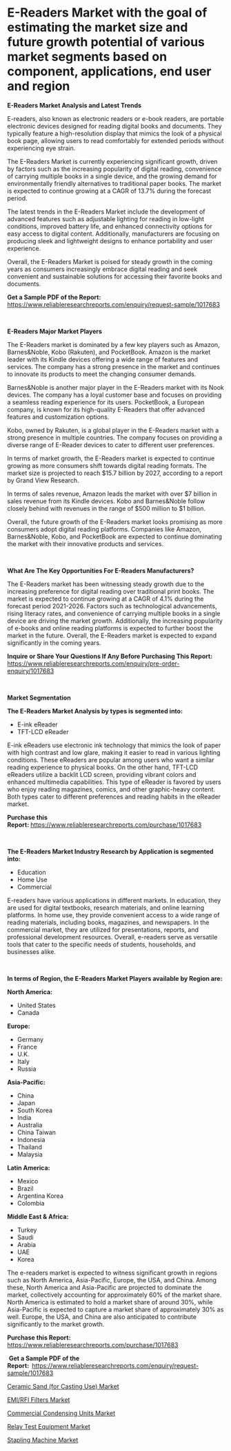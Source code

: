 <p><h1>E-Readers Market with the goal of estimating the market size and future growth potential of various market segments based on component, applications, end user and region</h1></p><p><strong>E-Readers Market Analysis and Latest Trends</strong></p>
<p><p>E-readers, also known as electronic readers or e-book readers, are portable electronic devices designed for reading digital books and documents. They typically feature a high-resolution display that mimics the look of a physical book page, allowing users to read comfortably for extended periods without experiencing eye strain.</p><p>The E-Readers Market is currently experiencing significant growth, driven by factors such as the increasing popularity of digital reading, convenience of carrying multiple books in a single device, and the growing demand for environmentally friendly alternatives to traditional paper books. The market is expected to continue growing at a CAGR of 13.7% during the forecast period.</p><p>The latest trends in the E-Readers Market include the development of advanced features such as adjustable lighting for reading in low-light conditions, improved battery life, and enhanced connectivity options for easy access to digital content. Additionally, manufacturers are focusing on producing sleek and lightweight designs to enhance portability and user experience.</p><p>Overall, the E-Readers Market is poised for steady growth in the coming years as consumers increasingly embrace digital reading and seek convenient and sustainable solutions for accessing their favorite books and documents.</p></p>
<p><strong>Get a Sample PDF of the Report:&nbsp;</strong> <a href="https://www.reliableresearchreports.com/enquiry/request-sample/1017683">https://www.reliableresearchreports.com/enquiry/request-sample/1017683</a></p>
<p>&nbsp;</p>
<p><strong>E-Readers Major Market Players</strong></p>
<p><p>The E-Readers market is dominated by a few key players such as Amazon, Barnes&Noble, Kobo (Rakuten), and PocketBook. Amazon is the market leader with its Kindle devices offering a wide range of features and services. The company has a strong presence in the market and continues to innovate its products to meet the changing consumer demands.</p><p>Barnes&Noble is another major player in the E-Readers market with its Nook devices. The company has a loyal customer base and focuses on providing a seamless reading experience for its users. PocketBook, a European company, is known for its high-quality E-Readers that offer advanced features and customization options.</p><p>Kobo, owned by Rakuten, is a global player in the E-Readers market with a strong presence in multiple countries. The company focuses on providing a diverse range of E-Reader devices to cater to different user preferences.</p><p>In terms of market growth, the E-Readers market is expected to continue growing as more consumers shift towards digital reading formats. The market size is projected to reach $15.7 billion by 2027, according to a report by Grand View Research.</p><p>In terms of sales revenue, Amazon leads the market with over $7 billion in sales revenue from its Kindle devices. Kobo and Barnes&Noble follow closely behind with revenues in the range of $500 million to $1 billion.</p><p>Overall, the future growth of the E-Readers market looks promising as more consumers adopt digital reading platforms. Companies like Amazon, Barnes&Noble, Kobo, and PocketBook are expected to continue dominating the market with their innovative products and services.</p></p>
<p>&nbsp;</p>
<p><strong>What Are The Key Opportunities For E-Readers Manufacturers?</strong></p>
<p><p>The E-Readers market has been witnessing steady growth due to the increasing preference for digital reading over traditional print books. The market is expected to continue growing at a CAGR of 4.1% during the forecast period 2021-2026. Factors such as technological advancements, rising literacy rates, and convenience of carrying multiple books in a single device are driving the market growth. Additionally, the increasing popularity of e-books and online reading platforms is expected to further boost the market in the future. Overall, the E-Readers market is expected to expand significantly in the coming years.</p></p>
<p><strong>Inquire or Share Your Questions If Any Before Purchasing This Report:</strong> <a href="https://www.reliableresearchreports.com/enquiry/pre-order-enquiry/1017683">https://www.reliableresearchreports.com/enquiry/pre-order-enquiry/1017683</a></p>
<p>&nbsp;</p>
<p><strong>Market Segmentation</strong></p>
<p><strong>The E-Readers Market Analysis by types is segmented into:</strong></p>
<p><ul><li>E-ink eReader</li><li>TFT-LCD eReader</li></ul></p>
<p><p>E-ink eReaders use electronic ink technology that mimics the look of paper with high contrast and low glare, making it easier to read in various lighting conditions. These eReaders are popular among users who want a similar reading experience to physical books. On the other hand, TFT-LCD eReaders utilize a backlit LCD screen, providing vibrant colors and enhanced multimedia capabilities. This type of eReader is favored by users who enjoy reading magazines, comics, and other graphic-heavy content. Both types cater to different preferences and reading habits in the eReader market.</p></p>
<p><strong>Purchase this Report:&nbsp;</strong><a href="https://www.reliableresearchreports.com/purchase/1017683">https://www.reliableresearchreports.com/purchase/1017683</a></p>
<p>&nbsp;</p>
<p><strong>The E-Readers Market Industry Research by Application is segmented into:</strong></p>
<p><ul><li>Education</li><li>Home Use</li><li>Commercial</li></ul></p>
<p><p>E-readers have various applications in different markets. In education, they are used for digital textbooks, research materials, and online learning platforms. In home use, they provide convenient access to a wide range of reading materials, including books, magazines, and newspapers. In the commercial market, they are utilized for presentations, reports, and professional development resources. Overall, e-readers serve as versatile tools that cater to the specific needs of students, households, and businesses alike.</p></p>
<p>&nbsp;</p>
<p><strong>In terms of Region, the E-Readers Market Players available by Region are:</strong></p>
<p>
    <p> <strong> North America: </strong>
        <ul>
            <li>United States</li>
            <li>Canada</li>
        </ul>
        </p> 
    <p> <strong> Europe: </strong>
        <ul>
            <li>Germany</li>
            <li>France</li>
            <li>U.K.</li>
            <li>Italy</li>
            <li>Russia</li>
        </ul>
        </p> 
    <p> <strong> Asia-Pacific: </strong>
        <ul>
            <li>China</li>
            <li>Japan</li>
            <li>South Korea</li>
            <li>India</li>
            <li>Australia</li>
            <li>China Taiwan</li>
            <li>Indonesia</li>
            <li>Thailand</li>
            <li>Malaysia</li>
        </ul>
        </p> 
    <p> <strong> Latin America: </strong>
        <ul>
            <li>Mexico</li>
            <li>Brazil</li>
            <li>Argentina Korea</li>
            <li>Colombia</li>
        </ul>
        </p> 
    <p> <strong> Middle East & Africa: </strong>
        <ul>
            <li>Turkey</li>
            <li>Saudi</li>
            <li>Arabia</li>
            <li>UAE</li>
            <li>Korea</li>
        </ul>
    </p>
    </p>
<p><p>The e-readers market is expected to witness significant growth in regions such as North America, Asia-Pacific, Europe, the USA, and China. Among these, North America and Asia-Pacific are projected to dominate the market, collectively accounting for approximately 60% of the market share. North America is estimated to hold a market share of around 30%, while Asia-Pacific is expected to capture a market share of approximately 30% as well. Europe, the USA, and China are also anticipated to contribute significantly to the market growth.</p></p>
<p><strong>Purchase this Report: </strong><a href="https://www.reliableresearchreports.com/purchase/1017683">https://www.reliableresearchreports.com/purchase/1017683</a></p>
<p>&nbsp;<strong>Get a Sample PDF of the Report:&nbsp;&nbsp;</strong><a href="https://www.reliableresearchreports.com/enquiry/request-sample/1017683">https://www.reliableresearchreports.com/enquiry/request-sample/1017683</a></p>
<p><strong></strong></p>
<p><p><a href="https://github.com/johnbach50/Market-Research-Report-List-1/blob/main/ceramic-sand-for-casting-use-market.md">Ceramic Sand (for Casting Use) Market</a></p><p><a href="https://github.com/pjcfca/Market-Research-Report-List-1/blob/main/emirfi-filters-market.md">EMI/RFI Filters Market</a></p><p><a href="https://medium.com/p/b632d60c3c04/edit">Commercial Condensing Units Market</a></p><p><a href="https://medium.com/p/c71ca4770de0/edit">Relay Test Equipment Market</a></p><p><a href="https://medium.com/p/01acc3596127/edit">Stapling Machine Market</a></p></p>
